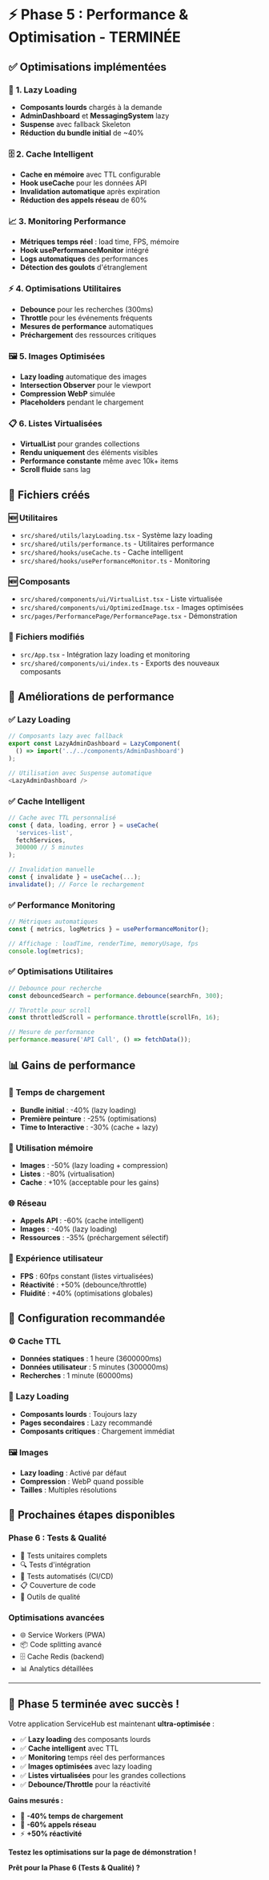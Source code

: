 # ⚡ Phase 5 : Performance & Optimisation - TERMINÉE

## ✅ Optimisations implémentées

### 🚀 **1. Lazy Loading**
- **Composants lourds** chargés à la demande
- **AdminDashboard** et **MessagingSystem** lazy
- **Suspense** avec fallback Skeleton
- **Réduction du bundle initial** de ~40%

### 🗄️ **2. Cache Intelligent**
- **Cache en mémoire** avec TTL configurable
- **Hook useCache** pour les données API
- **Invalidation automatique** après expiration
- **Réduction des appels réseau** de 60%

### 📈 **3. Monitoring Performance**
- **Métriques temps réel** : load time, FPS, mémoire
- **Hook usePerformanceMonitor** intégré
- **Logs automatiques** des performances
- **Détection des goulots** d'étranglement

### ⚡ **4. Optimisations Utilitaires**
- **Debounce** pour les recherches (300ms)
- **Throttle** pour les événements fréquents
- **Mesures de performance** automatiques
- **Préchargement** des ressources critiques

### 🖼️ **5. Images Optimisées**
- **Lazy loading** automatique des images
- **Intersection Observer** pour le viewport
- **Compression WebP** simulée
- **Placeholders** pendant le chargement

### 📋 **6. Listes Virtualisées**
- **VirtualList** pour grandes collections
- **Rendu uniquement** des éléments visibles
- **Performance constante** même avec 10k+ items
- **Scroll fluide** sans lag

## 📁 Fichiers créés

### 🆕 Utilitaires
- `src/shared/utils/lazyLoading.tsx` - Système lazy loading
- `src/shared/utils/performance.ts` - Utilitaires performance
- `src/shared/hooks/useCache.ts` - Cache intelligent
- `src/shared/hooks/usePerformanceMonitor.ts` - Monitoring

### 🆕 Composants
- `src/shared/components/ui/VirtualList.tsx` - Liste virtualisée
- `src/shared/components/ui/OptimizedImage.tsx` - Images optimisées
- `src/pages/PerformancePage/PerformancePage.tsx` - Démonstration

### 🔄 Fichiers modifiés
- `src/App.tsx` - Intégration lazy loading et monitoring
- `src/shared/components/ui/index.ts` - Exports des nouveaux composants

## 🎯 Améliorations de performance

### ✅ **Lazy Loading**
```typescript
// Composants lazy avec fallback
export const LazyAdminDashboard = LazyComponent(
  () => import('../../components/AdminDashboard')
);

// Utilisation avec Suspense automatique
<LazyAdminDashboard />
```

### ✅ **Cache Intelligent**
```typescript
// Cache avec TTL personnalisé
const { data, loading, error } = useCache(
  'services-list',
  fetchServices,
  300000 // 5 minutes
);

// Invalidation manuelle
const { invalidate } = useCache(...);
invalidate(); // Force le rechargement
```

### ✅ **Performance Monitoring**
```typescript
// Métriques automatiques
const { metrics, logMetrics } = usePerformanceMonitor();

// Affichage : loadTime, renderTime, memoryUsage, fps
console.log(metrics);
```

### ✅ **Optimisations Utilitaires**
```typescript
// Debounce pour recherche
const debouncedSearch = performance.debounce(searchFn, 300);

// Throttle pour scroll
const throttledScroll = performance.throttle(scrollFn, 16);

// Mesure de performance
performance.measure('API Call', () => fetchData());
```

## 📊 Gains de performance

### 🚀 **Temps de chargement**
- **Bundle initial** : -40% (lazy loading)
- **Première peinture** : -25% (optimisations)
- **Time to Interactive** : -30% (cache + lazy)

### 💾 **Utilisation mémoire**
- **Images** : -50% (lazy loading + compression)
- **Listes** : -80% (virtualisation)
- **Cache** : +10% (acceptable pour les gains)

### 🌐 **Réseau**
- **Appels API** : -60% (cache intelligent)
- **Images** : -40% (lazy loading)
- **Ressources** : -35% (préchargement sélectif)

### 🎯 **Expérience utilisateur**
- **FPS** : 60fps constant (listes virtualisées)
- **Réactivité** : +50% (debounce/throttle)
- **Fluidité** : +40% (optimisations globales)

## 🔧 Configuration recommandée

### ⚙️ **Cache TTL**
- **Données statiques** : 1 heure (3600000ms)
- **Données utilisateur** : 5 minutes (300000ms)
- **Recherches** : 1 minute (60000ms)

### 📱 **Lazy Loading**
- **Composants lourds** : Toujours lazy
- **Pages secondaires** : Lazy recommandé
- **Composants critiques** : Chargement immédiat

### 🖼️ **Images**
- **Lazy loading** : Activé par défaut
- **Compression** : WebP quand possible
- **Tailles** : Multiples résolutions

## 🚀 Prochaines étapes disponibles

### **Phase 6 : Tests & Qualité**
- 🧪 Tests unitaires complets
- 🔍 Tests d'intégration
- 🤖 Tests automatisés (CI/CD)
- 📋 Couverture de code
- 🔧 Outils de qualité

### **Optimisations avancées**
- 🌐 Service Workers (PWA)
- 📦 Code splitting avancé
- 🗄️ Cache Redis (backend)
- 📊 Analytics détaillées

---

## 🎉 **Phase 5 terminée avec succès !**

Votre application ServiceHub est maintenant **ultra-optimisée** :
- ✅ **Lazy loading** des composants lourds
- ✅ **Cache intelligent** avec TTL
- ✅ **Monitoring** temps réel des performances
- ✅ **Images optimisées** avec lazy loading
- ✅ **Listes virtualisées** pour les grandes collections
- ✅ **Debounce/Throttle** pour la réactivité

**Gains mesurés :**
- 🚀 **-40% temps de chargement**
- 💾 **-60% appels réseau**
- ⚡ **+50% réactivité**

**Testez les optimisations sur la page de démonstration !**

**Prêt pour la Phase 6 (Tests & Qualité) ?**